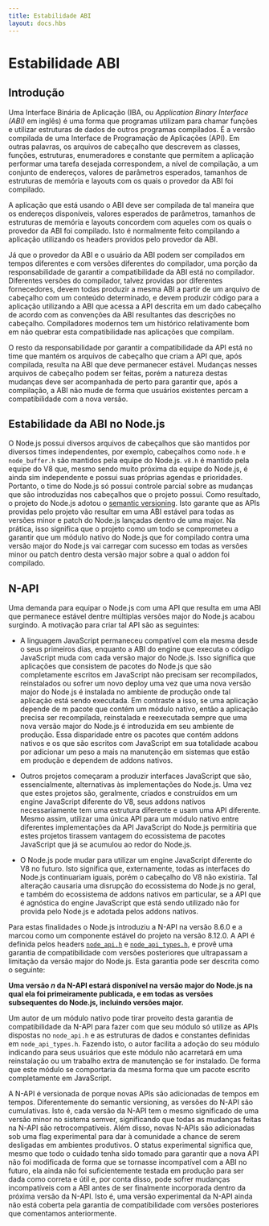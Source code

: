 ```yaml
---
title: Estabilidade ABI
layout: docs.hbs
---
```


# Estabilidade ABI

## Introdução

Uma Interface Binária de Aplicação (IBA, ou *Application Binary Interface (ABI)* em inglês)
é uma forma que programas utilizam para chamar funções e utilizar estruturas de
dados de outros programas compilados. É a versão compilada de uma Interface
de Programação de Aplicações (API). Em outras palavras, os arquivos de
cabeçalho que descrevem as classes, funções, estruturas, enumeradores
e constante que permitem a aplicação performar uma tarefa desejada
correspondem, a nível de compilação, a um conjunto de endereços, valores de
parâmetros esperados, tamanhos de estruturas de memória e layouts com os quais
o provedor da ABI foi compilado.

A aplicação que está usando o ABI deve ser compilada de tal maneira que
os endereços disponíveis, valores esperados de parâmetros, tamanhos de
estruturas de memória e layouts concordem com aqueles com os quais o
provedor da ABI foi compilado. Isto é normalmente feito compilando
a aplicação utilizando os headers providos pelo provedor da ABI.

Já que o provedor da ABI e o usuário da ABI podem ser compilados em tempos
diferentes e com versões diferentes do compilador, uma porção da responsabilidade
de garantir a compatibilidade da ABI está no compilador. Diferentes versões
do compilador, talvez providas por diferentes fornecedores, devem todas
produzir a mesma ABI a partir de um arquivo de cabeçalho com um conteúdo
determinado, e devem produzir código para a aplicação utilizando a ABI
que acessa a API descrita em um dado cabeçalho de acordo com as convenções
da ABI resultantes das descrições no cabeçalho. Compiladores modernos tem um histórico
relativamente bom em não quebrar esta compatibilidade nas aplicações que
compilam.

O resto da responsabilidade por garantir a compatibilidade da API está no
time que mantém os arquivos de cabeçalho que criam a API que, após compilada,
resulta na ABI que deve permanecer estável. Mudanças nesses arquivos de
cabeçalho podem ser feitas, porém a natureza destas mudanças deve ser
acompanhada de perto para garantir que, após a compilação, a ABI não mude
de forma que usuários existentes percam a compatibilidade com a nova versão.

## Estabilidade da ABI no Node.js

O Node.js possui diversos arquivos de cabeçalhos que são mantidos por diversos
times independentes, por exemplo, cabeçalhos como `node.h` e `node_buffer.h` são
mantidos pela equipe do Node.js. `v8.h` é mantido pela equipe do V8 que, mesmo
sendo muito próxima da equipe do Node.js, é ainda sim independente e possui suas
próprias agendas e prioridades. Portanto, o time do Node.js só possui controle
parcial sobre as mudanças que são introduzidas nos cabeçalhos que o projeto possui.
Como resultado, o projeto do Node.js adotou o [semantic versioning](https://semver.org/).
Isto garante que as APIs providas pelo projeto vão resultar em uma ABI estável
para todas as versões minor e patch do Node.js lançadas dentro de uma major.
Na prática, isso significa que o projeto como um todo se comprometeu a garantir
que um módulo nativo do Node.js que for compilado contra uma versão major do Node.js
vai carregar com sucesso em todas as versões minor ou patch dentro desta versão
major sobre a qual o addon foi compilado.

## N-API

Uma demanda para equipar o Node.js com uma API que resulta em uma ABI que permanece
estável dentre múltiplas versões major do Node.js acabou surgindo. A motivação para
criar tal API são as seguintes:

* A linguagem JavaScript permaneceu compatível com ela mesma desde o seus
primeiros dias, enquanto a ABI do engine que executa o código JavaScript muda
com cada versão major do Node.js. Isso significa que aplicações que consistem
de pacotes do Node.js que são completamente escritos em JavaScript não precisam
ser recompilados, reinstalados ou sofrer um novo deploy uma vez que uma nova
versão major do Node.js é instalada no ambiente de produção onde tal aplicação
está sendo executada. Em contraste a isso, se uma aplicação depende de m pacote
que contém um módulo nativo, então a aplicação precisa ser recompilada, reinstalada
e reexecutada sempre que uma nova versão major do Node.js é introduzida em seu ambiente
de produção. Essa disparidade entre os pacotes que contém addons nativos e os que são
escritos com JavaScript em sua totalidade acabou por adicionar um peso a mais na
manutenção em sistemas que estão em produção e dependem de addons nativos.

* Outros projetos começaram a produzir interfaces JavaScript que são, essencialmente,
alternativas às implementações do Node.js. Uma vez que estes projetos são, geralmente,
criados e construídos em um engine JavaScript diferente do V8, seus addons nativos
necessariamente tem uma estrutura diferente e usam uma API diferente. Mesmo assim,
utilizar uma única API para um módulo nativo entre diferentes implementações da
API JavaScript do Node.js permitiria que estes projetos tirassem vantagem do
ecossistema de pacotes JavaScript que já se acumulou ao redor do Node.js.

* O Node.js pode mudar para utilizar um engine JavaScript diferente do V8 no futuro.
Isto significa que, externamente, todas as interfaces do Node.js continuariam iguais,
porém o cabeçalho do V8 não existiria. Tal alteração causaria uma disrupção do
ecossistema do Node.js no geral, e também do ecossistema de addons nativos em particular,
se a API que é agnóstica do engine JavaScript que está sendo utilizado não for provida
pelo Node.js e adotada pelos addons nativos.

Para estas finalidades o Node.js introduziu a N-API na versão 8.6.0 e a marcou como
um componente estável do projeto na versão 8.12.0. A API é definida pelos headers
[`node_api.h`][] e [`node_api_types.h`][], e provê uma garantia de compatibilidade
com versões posteriores que ultrapassam a limitação da versão major do Node.js.
Esta garantia pode ser descrita como o seguinte:

**Uma versão *n* da N-API estará disponível na versão major do Node.js na qual
ela foi primeiramente publicada, e em todas as versões subsequentes do Node.js,
incluindo versões major.**

Um autor de um módulo nativo pode tirar proveito desta garantia de compatibilidade
da N-API para fazer com que seu módulo só utilize as APIs dispostas no `node_api.h`
e as estruturas de dados e constantes definidas em `node_api_types.h`. Fazendo isto,
o autor facilita a adoção do seu módulo indicando para seus usuários que este módulo
não acarretará em uma reinstalação ou um trabalho extra de manutenção se for instalado.
De forma que este módulo se comportaria da mesma forma que um pacote escrito completamente
em JavaScript.

A N-API é versionada de porque novas APIs são adicionadas de tempos em tempos.
Diferentemente do semantic versioning, as versões do N-API são cumulativas. Isto é,
cada versão da N-API tem o mesmo significado de uma versão minor no sistema semver,
significando que todas as mudanças feitas na N-API são retrocompatíveis. Além disso,
novas N-APIs são adicionadas sob uma flag experimental para dar à comunidade a chance
de serem desligadas em ambientes produtivos. O status experimental significa que, mesmo
que todo o cuidado tenha sido tomado para garantir que a nova API não foi modificada de
forma que se tornasse incompatível com a ABI no futuro, ela ainda não foi suficientemente
testada em produção para ser dada como correta e útil e, por conta disso, pode sofrer
mudanças incompatíveis com a ABI antes de ser finalmente incorporada dentro da próxima
versão da N-API. Isto é, uma versão experimental da N-API ainda não está coberta pela
garantia de compatibilidade com versões posteriores que comentamos anteriormente.

[`node_api.h`]: https://github.com/nodejs/node/blob/master/src/node_api.h
[`node_api_types.h`]: https://github.com/nodejs/node/blob/master/src/node_api_types.h
